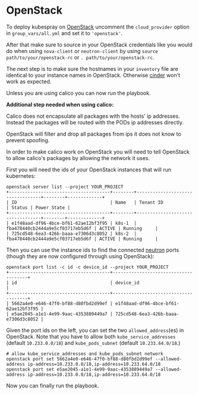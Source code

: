 OpenStack
===============

To deploy kubespray on [OpenStack](https://www.openstack.org/) uncomment the `cloud_provider` option in `group_vars/all.yml` and set it to `'openstack'`.

After that make sure to source in your OpenStack credentials like you would do when using `nova-client` or `neutron-client` by using `source path/to/your/openstack-rc` or `. path/to/your/openstack-rc`.

The next step is to make sure the hostnames in your `inventory` file are identical to your instance names in OpenStack.
Otherwise [cinder](https://wiki.openstack.org/wiki/Cinder) won't work as expected.

Unless you are using calico you can now run the playbook.

**Additional step needed when using calico:**

Calico does not encapsulate all packages with the hosts' ip addresses. Instead the packages will be routed with the PODs ip addresses directly.

OpenStack will filter and drop all packages from ips it does not know to prevent spoofing.

In order to make calico work on OpenStack you will need to tell OpenStack to allow calico's packages by allowing the network it uses.

First you will need the ids of your OpenStack instances that will run kubernetes:

    openstack server list --project YOUR_PROJECT
    +--------------------------------------+--------+----------------------------------+--------+-------------+
    | ID                                   | Name   | Tenant ID                        | Status | Power State |
    +--------------------------------------+--------+----------------------------------+--------+-------------+
    | e1f48aad-df96-4bce-bf61-62ae12bf3f95 | k8s-1  | fba478440cb2444a9e5cf03717eb5d6f | ACTIVE | Running     |
    | 725cd548-6ea3-426b-baaa-e7306d3c8052 | k8s-2  | fba478440cb2444a9e5cf03717eb5d6f | ACTIVE | Running     |

Then you can use the instance ids to find the connected [neutron](https://wiki.openstack.org/wiki/Neutron) ports (though they are now configured through using OpenStack):

    openstack port list -c id -c device_id --project YOUR_PROJECT
    +--------------------------------------+--------------------------------------+
    | id                                   | device_id                            |
    +--------------------------------------+--------------------------------------+
    | 5662a4e0-e646-47f0-bf88-d80fbd2d99ef | e1f48aad-df96-4bce-bf61-62ae12bf3f95 |
    | e5ae2045-a1e1-4e99-9aac-4353889449a7 | 725cd548-6ea3-426b-baaa-e7306d3c8052 |

Given the port ids on the left, you can set the two `allowed_address`(es) in OpenStack. Note that you have to allow both `kube_service_addresses` (default `10.233.0.0/18`) and `kube_pods_subnet` (default `10.233.64.0/18`.)

    # allow kube_service_addresses and kube_pods_subnet network
    openstack port set 5662a4e0-e646-47f0-bf88-d80fbd2d99ef --allowed-address ip-address=10.233.0.0/18,ip-address=10.233.64.0/18
    openstack port set e5ae2045-a1e1-4e99-9aac-4353889449a7 --allowed-address ip-address=10.233.0.0/18,ip-address=10.233.64.0/18

Now you can finally run the playbook.
